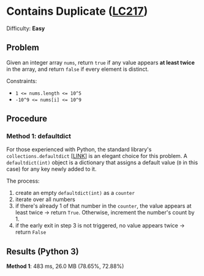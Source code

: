 # Contains Duplicate ([LC217](https://leetcode.com/problems/contains-duplicate/))
Difficulty: **Easy**

## Problem
Given an integer array `nums`, return `true` if any value appears **at least twice** in the array, and return `false` if every element is distinct.

Constraints:
- `1 <= nums.length <= 10^5`
- `-10^9 <= nums[i] <= 10^9`

## Procedure

### Method 1: defaultdict

For those experienced with Python, the standard library's `collections.defaultdict` [[LINK](https://docs.python.org/3/library/collections.html#collections.defaultdict)] is an elegant choice for this problem.  A `defaultdict(int)` object is a dictionary that assigns a default value (`0` in this case) for any key newly added to it.

The process:
1. create an empty `defaultdict(int)` as a `counter`
2. iterate over all numbers
3. if there's already 1 of that number in the `counter`, the value appears at least twice -> return `True`.  Otherwise, increment the number's count by 1.
4. if the early exit in step 3 is not triggered, no value appears twice -> return `False`

## Results (Python 3)

**Method 1**:  483 ms, 26.0 MB (78.65%, 72.88%)
